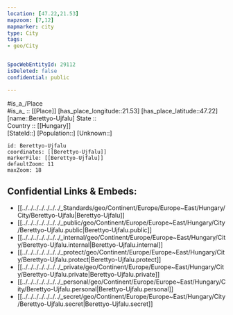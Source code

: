 ```yaml
---
location: [47.22,21.53] 
mapzoom: [7,12] 
mapmarker: city 
type: City
tags:
- geo/City


SpocWebEntityId: 29112
isDeleted: false
confidential: public

---
```

#is_a_/Place  
#is_a_ :: [[Place]] 
[has_place_longitude::21.53] 
[has_place_latitude::47.22] 
[name::Berettyo-Ujfalu] 
State ::  
Country :: [[Hungary]]  
[StateId::] 
[Population::] 
[Unknown::] 


```leaflet
id: Berettyo-Ujfalu
coordinates: [[Berettyo-Ujfalu]] 
markerFile: [[Berettyo-Ujfalu]] 
defaultZoom: 11 
maxZoom: 18
```


## Confidential Links & Embeds: 
- [[../../../../../../../_Standards/geo/Continent/Europe/Europe~East/Hungary/City/Berettyo-Ujfalu|Berettyo-Ujfalu]] 
- [[../../../../../../../_public/geo/Continent/Europe/Europe~East/Hungary/City/Berettyo-Ujfalu.public|Berettyo-Ujfalu.public]] 
- [[../../../../../../../_internal/geo/Continent/Europe/Europe~East/Hungary/City/Berettyo-Ujfalu.internal|Berettyo-Ujfalu.internal]] 
- [[../../../../../../../_protect/geo/Continent/Europe/Europe~East/Hungary/City/Berettyo-Ujfalu.protect|Berettyo-Ujfalu.protect]] 
- [[../../../../../../../_private/geo/Continent/Europe/Europe~East/Hungary/City/Berettyo-Ujfalu.private|Berettyo-Ujfalu.private]] 
- [[../../../../../../../_personal/geo/Continent/Europe/Europe~East/Hungary/City/Berettyo-Ujfalu.personal|Berettyo-Ujfalu.personal]] 
- [[../../../../../../../_secret/geo/Continent/Europe/Europe~East/Hungary/City/Berettyo-Ujfalu.secret|Berettyo-Ujfalu.secret]] 
